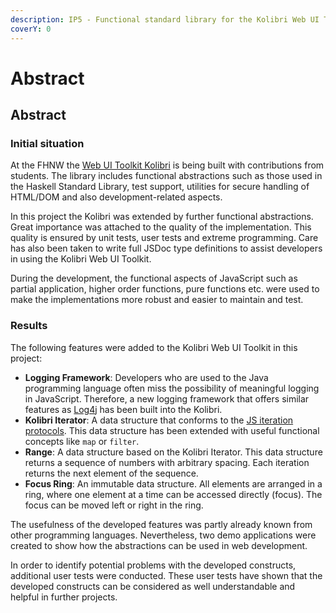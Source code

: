 ```yaml
---
description: IP5 - Functional standard library for the Kolibri Web UI Toolkit
coverY: 0
---
```


# Abstract

## Abstract

### Initial situation

At the FHNW the [Web UI Toolkit Kolibri](https://webengineering-fhnw.github.io/Kolibri/) is being built with contributions from students. The library includes functional abstractions such as those used in the Haskell Standard Library, test support, utilities for secure handling of HTML/DOM and also development-related aspects.

In this project the Kolibri was extended by further functional abstractions. Great importance was attached to the quality of the implementation. This quality is ensured by unit tests, user tests and extreme programming. Care has also been taken to write full JSDoc type definitions to assist developers in using the Kolibri Web UI Toolkit.

During the development, the functional aspects of JavaScript such as partial application, higher order functions, pure functions etc. were used to make the implementations more robust and easier to maintain and test.

### Results

The following features were added to the Kolibri Web UI Toolkit in this project:&#x20;

* **Logging Framework**: Developers who are used to the Java programming language often miss the possibility of meaningful logging in JavaScript. Therefore, a new logging framework that offers similar features as [Log4j](https://logging.apache.org/log4j/2.x/) has been built into the Kolibri.
* **Kolibri Iterator**: A data structure that conforms to the [JS iteration protocols](https://developer.mozilla.org/en-US/docs/Web/JavaScript/Reference/Iteration\_protocols). This data structure has been extended with useful functional concepts like `map` or `filter`.&#x20;
* **Range**: A data structure based on the Kolibri Iterator. This data structure returns a sequence of numbers with arbitrary spacing. Each iteration returns the next element of the sequence.
* **Focus Ring**: An immutable data structure. All elements are arranged in a ring, where one element at a time can be accessed directly (focus). The focus can be moved left or right in the ring.

The usefulness of the developed features was partly already known from other programming languages. Nevertheless, two demo applications were created to show how the abstractions can be used in web development.

In order to identify potential problems with the developed constructs, additional user tests were conducted. These user tests have shown that the developed constructs can be considered as well understandable and helpful in further projects.&#x20;
